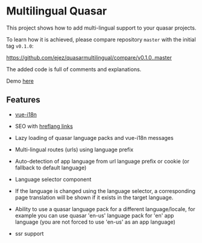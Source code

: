 # Multilingual Quasar

This project shows how to add multi-lingual support to your quasar projects.

To learn how it is achieved, please compare repository `master` with the initial tag `v0.1.0`:

https://github.com/ejez/quasarmultilingual/compare/v0.1.0..master

The added code is full of comments and explanations.

Demo [here](https://goofy-leakey-34b858.netlify.com)

## Features

- [vue-i18n](https://kazupon.github.io/vue-i18n/)

- SEO with [hreflang links](https://support.google.com/webmasters/answer/189077?hl=en)

- Lazy loading of quasar language packs and vue-i18n messages

- Multi-lingual routes (urls) using language prefix

- Auto-detection of app language from url language prefix or cookie (or fallback to default language)

- Language selector component

- If the language is changed using the language selector, a corresponding page translation will be shown if it exists in the target language.

- Ability to use a quasar language pack for a different language/locale, for example you can use quasar 'en-us' language pack for 'en' app language (you are not forced to use 'en-us' as an app language)

- ssr support

